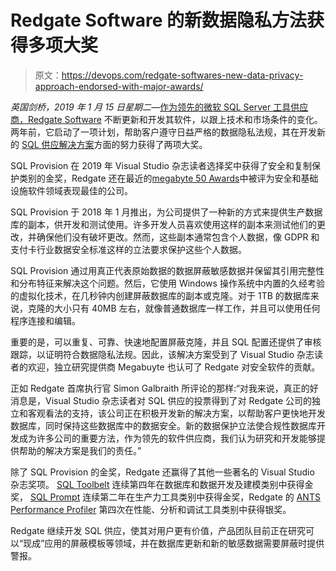 # Redgate Software 的新数据隐私方法获得多项大奖

> 原文：<https://devops.com/redgate-softwares-new-data-privacy-approach-endorsed-with-major-awards/>

*英国剑桥，2019 年 1 月 15 日星期二*—[作为领先的微软 SQL Server 工具供应商，Redgate Software](https://www.red-gate.com/) 不断更新和开发其软件，以跟上技术和市场条件的变化。两年前，它启动了一项计划，帮助客户遵守日益严格的数据隐私法规，其在开发新的 [SQL 供应解决方案](https://www.red-gate.com/products/dba/sql-provision/index)方面的努力获得了两项大奖。

SQL Provision 在 2019 年 Visual Studio 杂志读者选择奖中获得了安全和复制保护类别的金奖，Redgate 还在最近的[megabyte 50 Awards](https://megabuyte.com/news/5c00e34fe4b0435c440d4639/meet-redgate-2018-megabuyte50-security-infrastructure-software-best-performing-company)中被评为安全和基础设施软件领域表现最佳的公司。

SQL Provision 于 2018 年 1 月推出，为公司提供了一种新的方式来提供生产数据库的副本，供开发和测试使用。许多开发人员喜欢使用这样的副本来测试他们的更改，并确保他们没有破坏更改。然而，这些副本通常包含个人数据，像 GDPR 和支付卡行业数据安全标准这样的立法要求保护这些个人数据。

SQL Provision 通过用真正代表原始数据的数据屏蔽敏感数据并保留其引用完整性和分布特征来解决这个问题。然后，它使用 Windows 操作系统中内置的久经考验的虚拟化技术，在几秒钟内创建屏蔽数据库的副本或克隆。对于 1TB 的数据库来说，克隆的大小只有 40MB 左右，就像普通数据库一样工作，并且可以使用任何程序连接和编辑。

重要的是，可以重复、可靠、快速地配置屏蔽克隆，并且 SQL 配置还提供了审核跟踪，以证明符合数据隐私法规。因此，该解决方案受到了 Visual Studio 杂志读者的欢迎，独立研究提供商 Megabuyte 也认可了 Redgate 对安全软件的贡献。

正如 Redgate 首席执行官 Simon Galbraith 所评论的那样:“对我来说，真正的好消息是，Visual Studio 杂志读者对 SQL 供应的投票得到了对 Redgate 公司的独立和客观看法的支持，该公司正在积极开发新的解决方案，以帮助客户更快地开发数据库，同时保持这些数据库中的数据安全。新的数据保护立法使合规性数据库开发成为许多公司的重要方法，作为领先的软件供应商，我们认为研究和开发能够提供帮助的解决方案是我们的责任。”

除了 SQL Provision 的金奖，Redgate 还赢得了其他一些著名的 Visual Studio 杂志奖项。 [SQL Toolbelt](https://www.red-gate.com/products/sql-development/sql-toolbelt/index) 连续第四年在数据库和数据开发及建模类别中获得金奖， [SQL Prompt](https://www.red-gate.com/products/sql-development/sql-prompt/) 连续第二年在生产力工具类别中获得金奖，Redgate 的 [ANTS Performance Profiler](https://www.red-gate.com/products/dotnet-development/ants-performance-profiler/) 第四次在性能、分析和调试工具类别中获得银奖。

Redgate 继续开发 SQL 供应，使其对用户更有价值，产品团队目前正在研究可以“现成”应用的屏蔽模板等领域，并在数据库更新和新的敏感数据需要屏蔽时提供警报。
